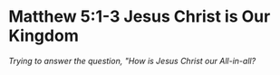 # Matthew 5:1-3 Jesus Christ is Our Kingdom

*Trying to answer the question, "How is Jesus Christ our All-in-all?*

